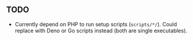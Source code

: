 ## TODO
- Currently depend on PHP to run setup scripts (`scripts/*/`). Could replace 
with Deno or Go scripts instead (both are single executables).
